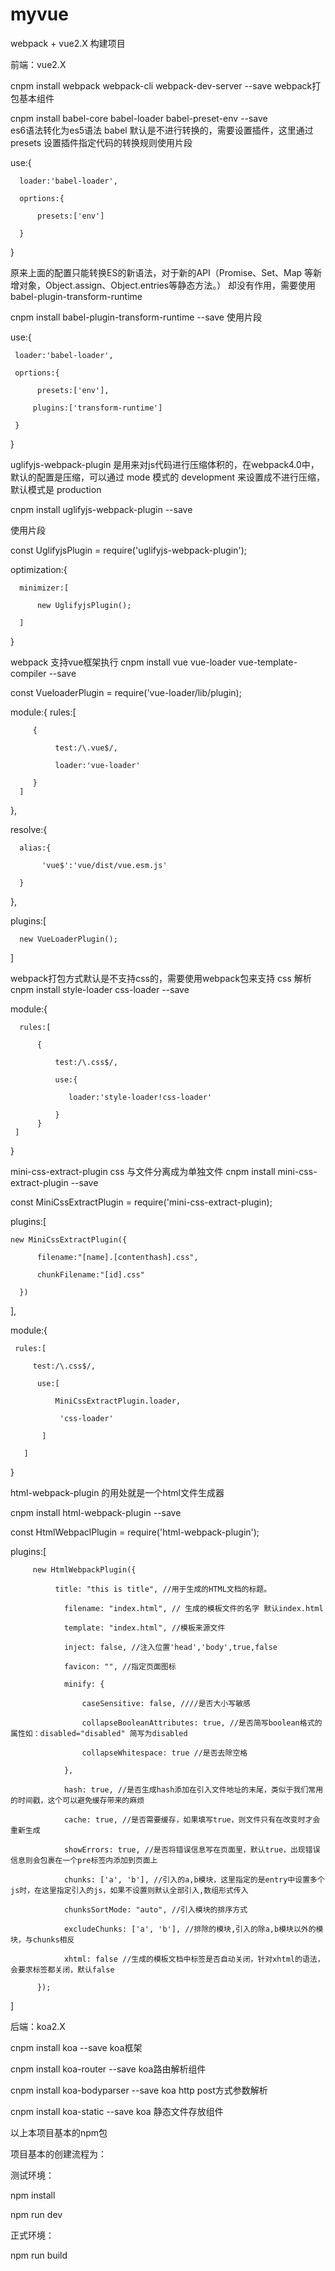 # myvue
webpack + vue2.X 构建项目

前端：vue2.X

cnpm  install  webpack webpack-cli  webpack-dev-server  --save   webpack打包基本组件

cnpm install babel-core babel-loader babel-preset-env  --save  
es6语法转化为es5语法 babel 默认是不进行转换的，需要设置插件，这里通过 presets 设置插件指定代码的转换规则使用片段


use:{

      loader:'babel-loader',
      
      oprtions:{
      
          presets:['env']
          
      }
 }

 
 原来上面的配置只能转换ES的新语法，对于新的API（Promise、Set、Map 等新增对象，Object.assign、Object.entries等静态方法。）
 却没有作用，需要使用 babel-plugin-transform-runtime
  
 cnpm install babel-plugin-transform-runtime --save
 使用片段
 
 use:{
 
     loader:'babel-loader',
     
     oprtions:{
     
          presets:['env'],
          
         plugins:['transform-runtime']
         
     }
 }


uglifyjs-webpack-plugin 是用来对js代码进行压缩体积的，在webpack4.0中，默认的配置是压缩，可以通过 mode 模式的 development 来设置成不进行压缩，默认模式是 production
 
 cnpm install uglifyjs-webpack-plugin --save
 
 使用片段
 
 const UglifyjsPlugin = require('uglifyjs-webpack-plugin'); 
 
 optimization:{
 
      minimizer:[
      
          new UglifyjsPlugin();
          
      ]
 }


 webpack 支持vue框架执行
 cnpm install vue vue-loader vue-template-compiler --save
 
 const VueloaderPlugin = require('vue-loader/lib/plugin);
 
 module:{
    rules:[
    
         {
         
              test:/\.vue$/,
              
              loader:'vue-loader'
              
         }
      ]
  },
  
  resolve:{
  
      alias:{
      
           'vue$':'vue/dist/vue.esm.js'
           
      }
   },
   
  plugins:[
  
      new VueLoaderPlugin();
      
  ]


 webpack打包方式默认是不支持css的，需要使用webpack包来支持 css 解析
cnpm install style-loader css-loader --save 

module:{

      rules:[
      
          {
          
              test:/\.css$/,
              
              use:{
              
                 loader:'style-loader!css-loader'
                 
              }
          }
     ]
}

mini-css-extract-plugin     css 与文件分离成为单独文件 
cnpm install mini-css-extract-plugin --save

 const MiniCssExtractPlugin = require('mini-css-extract-plugin);
 
 plugins:[
 
    new MiniCssExtractPlugin({
    
          filename:"[name].[contenthash].css",
          
          chunkFilename:"[id].css"
          
      })
],

 module:{
 
     rules:[
     
         test:/\.css$/,
         
          use:[
          
              MiniCssExtractPlugin.loader,
              
               'css-loader'
               
           ]
           
       ]
       
}

 html-webpack-plugin 的用处就是一个html文件生成器
 
 cnpm install html-webpack-plugin --save
 
 const HtmlWebpaclPlugin = require('html-webpack-plugin');
 
 plugins:[
 
         new HtmlWebpackPlugin({
         
              title: "this is title", //用于生成的HTML文档的标题。
              
                filename: "index.html", // 生成的模板文件的名字 默认index.html
                
                template: "index.html", //模板来源文件
                
                inject: false, //注入位置'head','body',true,false
                
                favicon: "", //指定页面图标
                
                minify: {
                
                    caseSensitive: false, ////是否大小写敏感
                    
                    collapseBooleanAttributes: true, //是否简写boolean格式的属性如：disabled="disabled" 简写为disabled
                    
                    collapseWhitespace: true //是否去除空格
                    
                },
                
                hash: true, //是否生成hash添加在引入文件地址的末尾，类似于我们常用的时间戳，这个可以避免缓存带来的麻烦
                
                cache: true, //是否需要缓存，如果填写true，则文件只有在改变时才会重新生成
                
                showErrors: true, //是否将错误信息写在页面里，默认true，出现错误信息则会包裹在一个pre标签内添加到页面上
                
                chunks: ['a', 'b'], //引入的a,b模块，这里指定的是entry中设置多个js时，在这里指定引入的js，如果不设置则默认全部引入,数组形式传入
                
                chunksSortMode: "auto", //引入模块的排序方式
                
                excludeChunks: ['a', 'b'], //排除的模块,引入的除a,b模块以外的模块，与chunks相反
                
                xhtml: false //生成的模板文档中标签是否自动关闭，针对xhtml的语法，会要求标签都关闭，默认false
                
          });
]


后端：koa2.X  

cnpm  install koa --save   koa框架

cnpm  install koa-router --save   koa路由解析组件

cnpm  install koa-bodyparser --save koa http post方式参数解析

cnpm  install koa-static --save   koa 静态文件存放组件

以上本项目基本的npm包

项目基本的创建流程为：

测试环境：

npm install

npm run dev

正式环境：

npm run build








